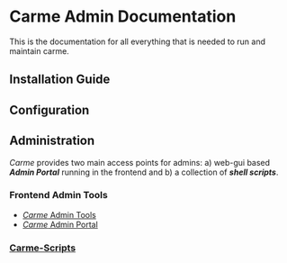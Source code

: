 # Carme Admin Documentation

This is the documentation for all everything that is needed to run and maintain carme.

## Installation Guide

## Configuration

## Administration
*Carme* provides two main access points for admins: a) web-gui based ***Admin Portal*** running in the frontend and b) a collection of ***shell scripts***.

### Frontend Admin Tools
* [*Carme* Admin Tools](admin-tools.md)
* [*Carme* Admin Portal](admin-portal.md)


### [Carme-Scripts](Carme-Scripts-Doc/README.md)
